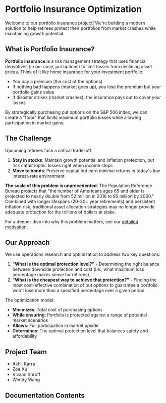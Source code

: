 # Portfolio Insurance Optimization

Welcome to our portfolio insurance project! We're building a modern solution to help retirees protect their portfolios from market crashes while maintaining growth potential.

## What is Portfolio Insurance?

**Portfolio insurance** is a risk management strategy that uses financial derivatives (in our case, put options) to limit losses from declining asset prices. Think of it like home insurance for your investment portfolio:

- You pay a premium (the cost of the options)
- If nothing bad happens (market goes up), you lose the premium but your portfolio gains value
- If disaster strikes (market crashes), the insurance pays out to cover your losses

By strategically purchasing put options on the S&P 500 index, we can create a "floor" that limits maximum portfolio losses while allowing participation in market gains.

## The Challenge

Upcoming retirees face a critical trade-off:

1. **Stay in stocks**: Maintain growth potential and inflation protection, but risk catastrophic losses right when income stops
2. **Move to bonds**: Preserve capital but earn minimal returns in today's low interest-rate environment

**The scale of this problem is unprecedented**: The Population Reference Bureau projects that "the number of Americans ages 65 and older is projected to nearly double from 52 million in 2018 to 95 million by 2060." Combined with longer lifespans (20-30+ year retirements) and persistent inflation risk, traditional asset allocation strategies may no longer provide adequate protection for the trillions of dollars at stake.

For a deeper dive into why this problem matters, see our [detailed motivation](motivation.md).

## Our Approach

We use operations research and optimization to address two key questions:

1. **"What is the optimal protection level?"** - Determining the right balance between downside protection and cost (i.e., what maximum loss percentage makes sense for retirees)
2. **"What is the cheapest way to achieve that protection?"** - Finding the most cost-effective combination of put options to guarantee a portfolio won't lose more than a specified percentage over a given period

The optimization model:

- **Minimizes**: Total cost of purchasing options
- **While ensuring**: Portfolio is protected against a range of potential market scenarios
- **Allows**: Full participation in market upside
- **Determines**: The optimal protection level that balances safety and affordability

## Project Team

- Akhil Karra
- Zoe Xu
- Vivaan Shroff
- Wendy Wang

## Documentation Contents

```{tableofcontents}
```
